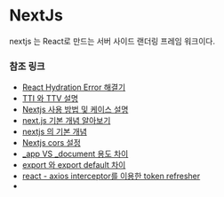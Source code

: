 # NextJs

nextjs 는 React로 만드는 서버 사이드 랜더링 프레임 워크이다.





### 참조 링크
* [React Hydration Error 해결기](https://velog.io/@jhplus13/NextJS-React-Hydration-Error-%ED%95%B4%EA%B2%B0%EA%B8%B0)  
* [TTI 와 TTV 설명](https://velog.io/@yu2jeong/TTV-Time-To-View-TTI-Time-To-Interact)  
* [Nextjs 사용 방법 및 케이스 설명](https://velog.io/@gytlr01/Next.js-%EC%A3%BC%EC%9A%94-%EA%B0%9C%EB%85%90-%EC%A0%95%EB%A6%AC-%EB%B0%8F-%EC%82%AC%EC%9A%A9%EB%B2%95)  
* [next.js 기본 개념 알아보기](https://kyounghwan01.github.io/blog/React/next/basic/)   
* [nextjs 의 기본 개념](https://kyounghwan01.github.io/blog/React/next/basic/#next-js%E1%84%80%E1%85%A1-%E1%84%8C%E1%85%A6%E1%84%80%E1%85%A9%E1%86%BC%E1%84%92%E1%85%A1%E1%84%82%E1%85%B3%E1%86%AB-%E1%84%8C%E1%85%AE%E1%84%8B%E1%85%AD-%E1%84%80%E1%85%B5%E1%84%82%E1%85%B3%E1%86%BC)   
* [Nextjs cors 설정](https://betterjavacode.com/programming/how-to-use-cors-in-nestjs-application?amp=1)
* [_app VS _document 용도 차이](https://merrily-code.tistory.com/154)  
* [export 와 export default 차이](https://lily-im.tistory.com/21)  
* [react - axios interceptor를 이용한 token refresher](https://mingmeng030.tistory.com/264)  
* 



